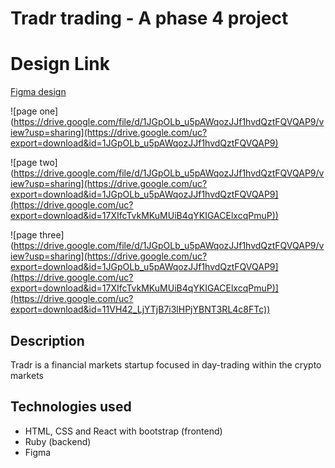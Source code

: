 # Tradr trading - A phase 4 project

# Design Link

[Figma design](https://www.figma.com/file/0HSiGl3dc1WXkCLbLAWgU4/TradR-startup?node-id=10-52)

![page one](https://drive.google.com/file/d/1JGpOLb_u5pAWqozJJf1hvdQztFQVQAP9/view?usp=sharing](https://drive.google.com/uc?export=download&id=1JGpOLb_u5pAWqozJJf1hvdQztFQVQAP9)

![page two](https://drive.google.com/file/d/1JGpOLb_u5pAWqozJJf1hvdQztFQVQAP9/view?usp=sharing](https://drive.google.com/uc?export=download&id=1JGpOLb_u5pAWqozJJf1hvdQztFQVQAP9](https://drive.google.com/uc?export=download&id=17XIfcTvkMKuMUiB4qYKIGACElxcqPmuP))

![page three](https://drive.google.com/file/d/1JGpOLb_u5pAWqozJJf1hvdQztFQVQAP9/view?usp=sharing](https://drive.google.com/uc?export=download&id=1JGpOLb_u5pAWqozJJf1hvdQztFQVQAP9](https://drive.google.com/uc?export=download&id=17XIfcTvkMKuMUiB4qYKIGACElxcqPmuP)](https://drive.google.com/uc?export=download&id=11VH42_LjYTjB7i3lHPjYBNT3RL4c8FTc))

## Description

Tradr is a financial markets startup focused in day-trading within the crypto markets

## Technologies used

- HTML, CSS and React with bootstrap (frontend)
- Ruby (backend)
- Figma

